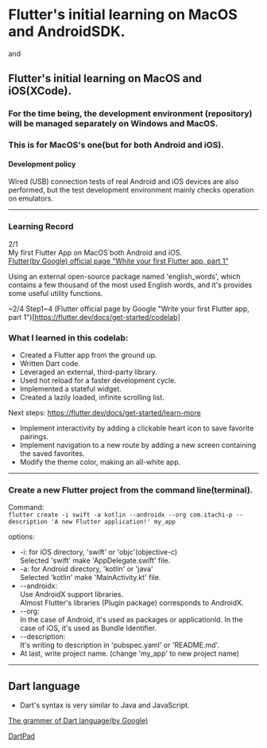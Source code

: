 # Flutter's initial learning on MacOS and AndroidSDK.
and
## Flutter's initial learning on MacOS and iOS(XCode).

### For the time being, the development environment (repository) will be managed separately on Windows and MacOS.
### This is for MacOS's one(but for both Android and iOS).

#### Development policy
Wired (USB) connection tests of real Android and iOS devices are also performed, but the test development environment mainly checks operation on emulators.

---

### Learning Record


2/1<br>
My first Flutter App on MacOS both Android and iOS.<br>
[Flutter(by Google) official page "White your first Flutter app, part 1"](https://flutter.dev/docs/get-started/codelab)

Using an external open-source package named 'english_words', which contains a few thousand of the most used English words, and it's provides some useful utility functions.

~2/4 Step1~4 (Flutter official page by Google "Write your first Flutter app, part 1")[https://flutter.dev/docs/get-started/codelab] 

### What I learned in this codelab:
- Created a Flutter app from the ground up.
- Written Dart code.
- Leveraged an external, third-party library.
- Used hot reload for a faster development cycle.
- Implemented a stateful widget.
- Created a lazily loaded, infinite scrolling list.

Next steps: https://flutter.dev/docs/get-started/learn-more
- Implement interactivity by adding a clickable heart icon to save favorite pairings.
- Implement navigation to a new route by adding a new screen containing the saved favorites.
- Modify the theme color, making an all-white app.

---

### Create a new Flutter project from the command line(terminal).

Command:<br>
`flutter create -i swift -a kotlin --androidx --org com.itachi-p --description 'A new Flutter application!' my_app`

<p>options:</p>
<ul>
  <li>-i: for iOS directory, 'swift' or 'objc'(objective-c)<br>
      Selected 'swift' make 'AppDelegate.swift' file.</li>
  <li>-a: for Android directory, 'kotlin' or 'java'<br>
      Selected 'kotlin' make 'MainActivity.kt' file.</li>
  <li>--androidx:<br>
      Use AndroidX support libraries.<br>
      Almost Flutter's libraries (Plugin package) corresponds to AndroidX.</li>
  <li>--org:<br>
               In the case of Android, it's used as packages or applicationId.
               In the case of iOS, it's used as Bundle Identifier.
  </li>
  <li>--description:<br>
               It's writing to description in 'pubspec.yaml' or 'README.md'.
  </li>
  <li>At last, write project name. (change 'my_app' to new project name)</li>
</ul>

---
## Dart language
- Dart's syntax is very similar to Java and JavaScript.

[The grammer of Dart language(by Google)](https://dart.dev/guides/language/language-tour)

[DartPad](https://dartpad.dartlang.org/)
